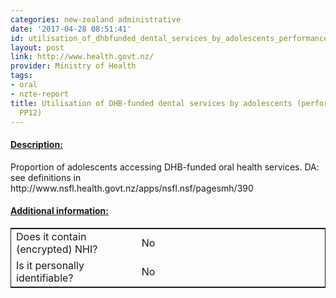 ```yaml
---
categories: new-zealand administrative
date: '2017-04-28 08:51:41'
id: utilisation_of_dhbfunded_dental_services_by_adolescents_performance_measure_pp12
layout: post
link: http://www.health.govt.nz/
provider: Ministry of Health
tags:
- oral
- nzte-report
title: Utilisation of DHB-funded dental services by adolescents (performance measure
  PP12)
---
```



 <h4> <u>Description:</u> </h4>
Proportion of adolescents accessing DHB-funded oral health services. DA: see definitions in http://www.nsfl.health.govt.nz/apps/nsfl.nsf/pagesmh/390
 <h4> <u>Additional information:</u> </h4>
 <table style="border: 1px solid">
 <tr> <td width="40%"> Does it contain (encrypted) NHI? </td> <td>No</td> </tr>
 <tr> <td width="40%"> Is it personally identifiable? </td> <td>No</td> </tr>
 </table>